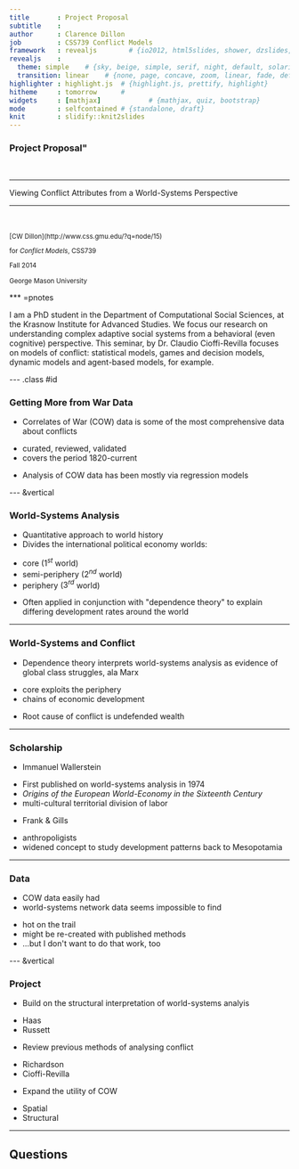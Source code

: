 ```yaml
---
title       : Project Proposal
subtitle    : 
author      : Clarence Dillon
job         : CSS739 Conflict Models
framework   : revealjs        # {io2012, html5slides, shower, dzslides, ...}
revealjs    :
  theme: simple    # {sky, beige, simple, serif, night, default, solarized, moon}
  transition: linear    # {none, page, concave, zoom, linear, fade, default}
highlighter : highlight.js  # {highlight.js, prettify, highlight}
hitheme     : tomorrow      # 
widgets     : [mathjax]            # {mathjax, quiz, bootstrap}
mode        : selfcontained # {standalone, draft}
knit        : slidify::knit2slides
---
```


### Project Proposal"
   
</br>   
   
* * * * 

Viewing Conflict Attributes from a World-Systems Perspective

* * * * 
  
</br>
</br>
   
<small> 
[CW Dillon](http://www.css.gmu.edu/?q=node/15) 

for _Conflict Models_, CSS739

Fall 2014

George Mason University
</small>


*** =pnotes

I am a PhD student in the Department of Computational Social Sciences, at the Krasnow Institute for Advanced Studies. We focus our research on understanding complex adaptive social systems from a behavioral (even cognitive) perspective. This seminar, by Dr. Claudio Cioffi-Revilla focuses on models of conflict: statistical models, games and decision models, dynamic models and agent-based models, for example.

--- .class #id 

### Getting More from War Data 

* Correlates of War (COW) data is some of the most comprehensive data about conflicts 
 - curated, reviewed, validated 
 - covers the period 1820-current
* Analysis of COW data has been mostly via regression models

--- &vertical

### World-Systems Analysis

* Quantitative approach to world history 
* Divides the international political economy worlds: 
 - core ($1^{st}$ world)
 - semi-periphery ($2^{nd}$ world)
 - periphery ($3^{rd}$ world)
* Often applied in conjunction with "dependence theory" to explain differing development rates around the world


***

### World-Systems and Conflict

* Dependence theory interprets world-systems analysis as evidence of global class struggles, ala Marx
 - core exploits the periphery
 - chains of economic development
* Root cause of conflict is undefended wealth

***

### Scholarship 

* Immanuel Wallerstein
 - First published on world-systems analysis in 1974
 - _Origins of the European World-Economy in the Sixteenth Century_
 - multi-cultural territorial division of labor
* Frank & Gills
 - anthropoligists
 - widened concept to study development patterns back to Mesopotamia
 
*** 

### Data

* COW data easily had
* world-systems network data seems impossible to find
 - hot on the trail
 - might be re-created with published methods
 - ...but I don't want to do that work, too

--- &vertical

### Project

* Build on the structural interpretation of world-systems analyis
 - Haas
 - Russett
* Review previous methods of analysing conflict
 - Richardson
 - Cioffi-Revilla
* Expand the utility of COW
 - Spatial
 - Structural


---

## Questions



